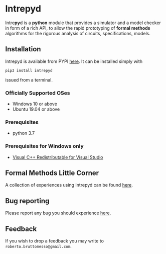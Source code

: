 # Intrepyd
Intre**py**d is a **python** module that provides a simulator and a model checker in form of
a rich API, to allow the rapid prototyping of **formal methods** algorithms
for the rigorous analysis of circuits, specifications, models.

## Installation
Intrepyd is available from PYPI [here][2]. It can be installed simply with
```
pip3 install intrepyd
```
issued from a terminal.

### Officially Supported OSes 
- Windows 10 or above
- Ubuntu 19.04 or above

### Prerequisites
- python 3.7

### Prerequisites for Windows only
- [Visual C++ Redistributable for Visual Studio][1]

## Formal Methods Little Corner
A collection of experiences using Intrepyd can be found [here](https://formalmethods.github.io).

## Bug reporting
Please report any bug you should experience [here](https://github.com/formalmethods/intrepyd/issues).

## Feedback
If you wish to drop a feedback you may write to
`roberto.bruttomesso@gmail.com`.

[1]: https://aka.ms/vs/16/release/vc_redist.x64.exe
[2]: https://pypi.python.org/pypi/intrepyd "Intrepyd on PYPI"
